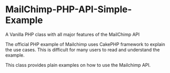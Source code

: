 # MailChimp-PHP-API-Simple-Example
A Vanilla PHP class with all major features of the MailChimp API

The official PHP example of Mailchimp uses CakePHP framework to explain the use cases. This is difficult for many users to read and understand the example.

This class provides plain examples on how to use the Mailchimp API.
